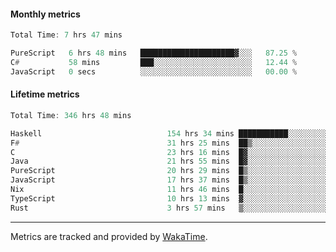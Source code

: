 #### Monthly metrics
<!--START_SECTION:wakamonthly-->

```asm
Total Time: 7 hrs 47 mins

PureScript   6 hrs 48 mins   █████████████████████▓░░░   87.25 %
C#           58 mins         ███░░░░░░░░░░░░░░░░░░░░░░   12.44 %
JavaScript   0 secs          ░░░░░░░░░░░░░░░░░░░░░░░░░   00.00 %
```

<!--END_SECTION:wakamonthly-->
#### Lifetime metrics
<!--START_SECTION:wakalifetime-->

```asm
Total Time: 346 hrs 48 mins

Haskell                            154 hrs 34 mins ███████████░░░░░░░░░░░░░░   44.42 %
F#                                 31 hrs 25 mins  ██▒░░░░░░░░░░░░░░░░░░░░░░   09.03 %
C                                  23 hrs 16 mins  █▓░░░░░░░░░░░░░░░░░░░░░░░   06.69 %
Java                               21 hrs 55 mins  █▓░░░░░░░░░░░░░░░░░░░░░░░   06.30 %
PureScript                         20 hrs 29 mins  █▒░░░░░░░░░░░░░░░░░░░░░░░   05.89 %
JavaScript                         17 hrs 37 mins  █▒░░░░░░░░░░░░░░░░░░░░░░░   05.06 %
Nix                                11 hrs 46 mins  █░░░░░░░░░░░░░░░░░░░░░░░░   03.38 %
TypeScript                         10 hrs 13 mins  ▓░░░░░░░░░░░░░░░░░░░░░░░░   02.94 %
Rust                               3 hrs 57 mins   ▒░░░░░░░░░░░░░░░░░░░░░░░░   01.14 %
```

<!--END_SECTION:wakalifetime-->

---

Metrics are tracked and provided by [WakaTime](https://github.com/athul/waka-readme).
